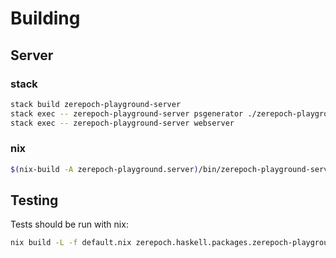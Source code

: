 # Building

## Server

### stack

```sh
stack build zerepoch-playground-server
stack exec -- zerepoch-playground-server psgenerator ./zerepoch-playground-client/generated
stack exec -- zerepoch-playground-server webserver
```

### nix

```sh
$(nix-build -A zerepoch-playground.server)/bin/zerepoch-playground-server webserver
```

## Testing

Tests should be run with nix:

```sh
nix build -L -f default.nix zerepoch.haskell.packages.zerepoch-playground-server.checks
```
